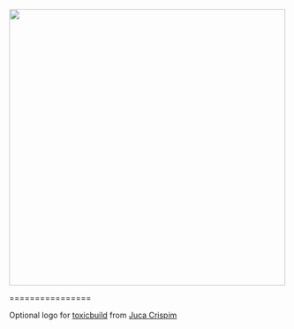 <img src="./toxicbuild.png" ALIGN="center" width="500px">

================

Optional logo for [toxicbuild](https://gitorious.org/toxicbuild/toxicbuild) from [Juca Crispim](https://gitorious.org/~jucacrispim)
